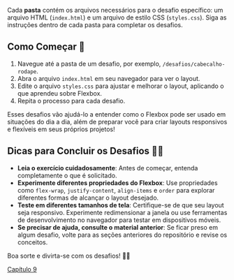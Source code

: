 
Cada **pasta** contém os arquivos necessários para o desafio específico: um arquivo HTML (`index.html`) e um arquivo de estilo CSS (`styles.css`). Siga as instruções dentro de cada pasta para completar os desafios.

## Como Começar 🏁

1. Navegue até a pasta de um desafio, por exemplo, `/desafios/cabecalho-rodape`.
2. Abra o arquivo `index.html` em seu navegador para ver o layout.
3. Edite o arquivo `styles.css` para ajustar e melhorar o layout, aplicando o que aprendeu sobre Flexbox.
4. Repita o processo para cada desafio.

Esses desafios vão ajudá-lo a entender como o Flexbox pode ser usado em situações do dia a dia, além de preparar você para criar layouts responsivos e flexíveis em seus próprios projetos!

## Dicas para Concluir os Desafios 🧑‍🏫

- **Leia o exercício cuidadosamente**: Antes de começar, entenda completamente o que é solicitado.
- **Experimente diferentes propriedades do Flexbox**: Use propriedades como `flex-wrap`, `justify-content`, `align-items` e `order` para explorar diferentes formas de alcançar o layout desejado.
- **Teste em diferentes tamanhos de tela**: Certifique-se de que seu layout seja responsivo. Experimente redimensionar a janela ou use ferramentas de desenvolvimento no navegador para testar em dispositivos móveis.
- **Se precisar de ajuda, consulte o material anterior**: Se ficar preso em algum desafio, volte para as seções anteriores do repositório e revise os conceitos.

Boa sorte e divirta-se com os desafios! 💪🎉

[Capítulo 9](https://github.com/kevinzancle/AC2_CSS_Flexbox/blob/main/cap9.md)
